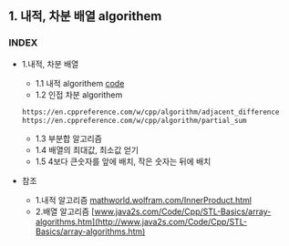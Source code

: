 ## 1. 내적, 차분 배열 algorithem
### INDEX
* 1.내적, 차분 배열
    * 1.1 내적 algorithem [code](https://github.com/csbyun-data/CPP-Pro/blob/main/chap05/array/Inner_product.cpp)
    * 1.2 인접 차분 algorithem
    ```txt
    https://en.cppreference.com/w/cpp/algorithm/adjacent_difference
    https://en.cppreference.com/w/cpp/algorithm/partial_sum
    ```
    * 1.3 부분합 알고리즘
    * 1.4 배열의 최대값, 최소값 얻기
    * 1.5 4보다 큰숫자를 앞에 배치, 작은 숫자는 뒤에 배치

* 참조
    * 1.내적 알고리즘 [mathworld.wolfram.com/InnerProduct.html](https://mathworld.wolfram.com/InnerProduct.html)
    * 2.배열 알고리즘 [www.java2s.com/Code/Cpp/STL-Basics/array-algorithms.htm](http://www.java2s.com/Code/Cpp/STL-Basics/array-algorithms.htm)

